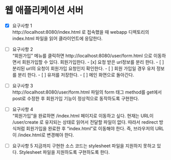 # 웹 애플리케이션 서버

- [x] 요구사항 1 <br>
      http://localhost:8080/index.html 로 접속했을 때 webapp 디렉토리의 index.html 파일을 읽어 클라이언트에 응답한다.
      
- [ ] 요구사항 2 <br>
      “회원가입” 메뉴를 클릭하면 http://localhost:8080/user/form.html 으로 이동하면서 회원가입할 수 있다. 회원가입한다.
      - [x] 요청 받은 url정보를 분리 한다.
      - [ ] 분리된 url의 요청이 회원가입 요청인지 확인한다.
       - [ ] 회원 가입일 경우 유저 정보를 분리 한다.
      - [ ] 유저를 저장한다.
      - [ ] 메인 화면으로 돌아간다.
      
- [ ] 요구사항 3 <br>
     http://localhost:8080/user/form.html 파일의 form 태그 method를 get에서 post로 수정한 후 회원가입 기능이 정상적으로 동작하도록 구현한다.
     
- [ ] 요구사항 4 <br>
       “회원가입”을 완료하면 /index.html 페이지로 이동하고 싶다. 현재는 URL이 /user/create 로 유지되는 상태로 읽어서 전달할 파일이 없다. 따라서 redirect 방식처럼 회원가입을 완료한 후 “index.html”로 이동해야 한다. 즉, 브라우저의 URL이 /index.html로 변경해야 한다.
       
- [ ] 요구사항 5
      지금까지 구현한 소스 코드는 stylesheet 파일을 지원하지 못하고 있다. Stylesheet 파일을 지원하도록 구현하도록 한다.